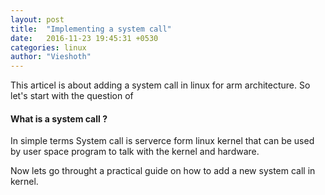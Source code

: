 ```yaml
---
layout: post
title:  "Implementing a system call"
date:   2016-11-23 19:45:31 +0530
categories: linux
author: "Vieshoth"
---
```

This articel is about adding a system call in linux for arm architecture.
So let's start with the question of
#### What is a system call ?

In simple terms System call is serverce form linux kernel that can be used by user space program to talk with the kernel and hardware.

Now lets go throught a practical guide on how to add a new system call in kernel.
